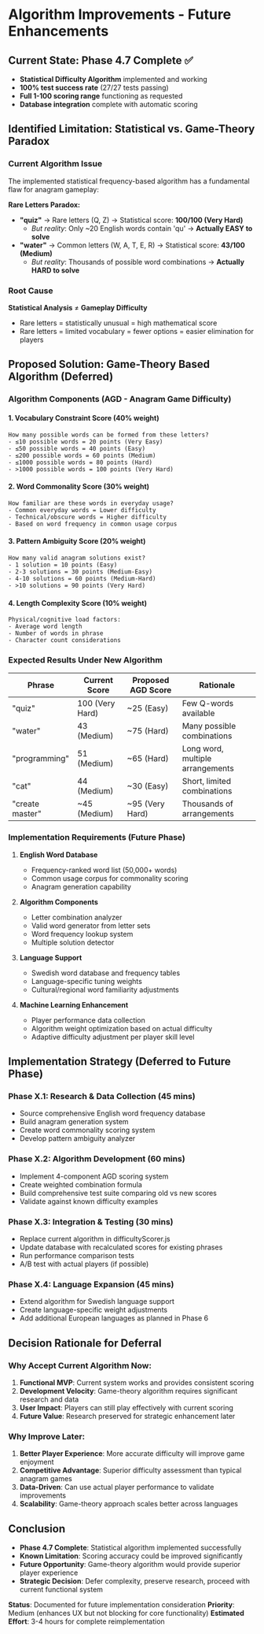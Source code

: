 # Algorithm Improvements - Future Enhancements

## Current State: Phase 4.7 Complete ✅
- **Statistical Difficulty Algorithm** implemented and working
- **100% test success rate** (27/27 tests passing)
- **Full 1-100 scoring range** functioning as requested
- **Database integration** complete with automatic scoring

## Identified Limitation: Statistical vs. Game-Theory Paradox

### Current Algorithm Issue
The implemented statistical frequency-based algorithm has a fundamental flaw for anagram gameplay:

**Rare Letters Paradox:**
- **"quiz"** → Rare letters (Q, Z) → Statistical score: **100/100 (Very Hard)**
  - *But reality*: Only ~20 English words contain 'qu' → **Actually EASY to solve**
- **"water"** → Common letters (W, A, T, E, R) → Statistical score: **43/100 (Medium)**  
  - *But reality*: Thousands of possible word combinations → **Actually HARD to solve**

### Root Cause
**Statistical Analysis** ≠ **Gameplay Difficulty**
- Rare letters = statistically unusual = high mathematical score
- Rare letters = limited vocabulary = fewer options = easier elimination for players

## Proposed Solution: Game-Theory Based Algorithm (Deferred)

### Algorithm Components (AGD - Anagram Game Difficulty)

#### 1. Vocabulary Constraint Score (40% weight)
```
How many possible words can be formed from these letters?
- ≤10 possible words = 20 points (Very Easy)
- ≤50 possible words = 40 points (Easy)  
- ≤200 possible words = 60 points (Medium)
- ≤1000 possible words = 80 points (Hard)
- >1000 possible words = 100 points (Very Hard)
```

#### 2. Word Commonality Score (30% weight)
```
How familiar are these words in everyday usage?
- Common everyday words = Lower difficulty
- Technical/obscure words = Higher difficulty
- Based on word frequency in common usage corpus
```

#### 3. Pattern Ambiguity Score (20% weight)
```
How many valid anagram solutions exist?
- 1 solution = 10 points (Easy)
- 2-3 solutions = 30 points (Medium-Easy)
- 4-10 solutions = 60 points (Medium-Hard)
- >10 solutions = 90 points (Very Hard)
```

#### 4. Length Complexity Score (10% weight)
```
Physical/cognitive load factors:
- Average word length
- Number of words in phrase
- Character count considerations
```

### Expected Results Under New Algorithm

| Phrase | Current Score | Proposed AGD Score | Rationale |
|--------|---------------|-------------------|-----------|
| "quiz" | 100 (Very Hard) | ~25 (Easy) | Few Q-words available |
| "water" | 43 (Medium) | ~75 (Hard) | Many possible combinations |
| "programming" | 51 (Medium) | ~65 (Hard) | Long word, multiple arrangements |
| "cat" | 44 (Medium) | ~30 (Easy) | Short, limited combinations |
| "create master" | ~45 (Medium) | ~95 (Very Hard) | Thousands of arrangements |

### Implementation Requirements (Future Phase)

1. **English Word Database**
   - Frequency-ranked word list (50,000+ words)
   - Common usage corpus for commonality scoring
   - Anagram generation capability

2. **Algorithm Components**
   - Letter combination analyzer
   - Valid word generator from letter sets
   - Word frequency lookup system
   - Multiple solution detector

3. **Language Support**
   - Swedish word database and frequency tables
   - Language-specific tuning weights
   - Cultural/regional word familiarity adjustments

4. **Machine Learning Enhancement**
   - Player performance data collection
   - Algorithm weight optimization based on actual difficulty
   - Adaptive difficulty adjustment per player skill level

## Implementation Strategy (Deferred to Future Phase)

### Phase X.1: Research & Data Collection (45 mins)
- Source comprehensive English word frequency database
- Build anagram generation system
- Create word commonality scoring system
- Develop pattern ambiguity analyzer

### Phase X.2: Algorithm Development (60 mins)
- Implement 4-component AGD scoring system
- Create weighted combination formula
- Build comprehensive test suite comparing old vs new scores
- Validate against known difficulty examples

### Phase X.3: Integration & Testing (30 mins)
- Replace current algorithm in difficultyScorer.js
- Update database with recalculated scores for existing phrases
- Run performance comparison tests
- A/B test with actual players (if possible)

### Phase X.4: Language Expansion (45 mins)
- Extend algorithm for Swedish language support
- Create language-specific weight adjustments
- Add additional European languages as planned in Phase 6

## Decision Rationale for Deferral

### Why Accept Current Algorithm Now:
1. **Functional MVP**: Current system works and provides consistent scoring
2. **Development Velocity**: Game-theory algorithm requires significant research and data
3. **User Impact**: Players can still play effectively with current scoring
4. **Future Value**: Research preserved for strategic enhancement later

### Why Improve Later:
1. **Better Player Experience**: More accurate difficulty will improve game enjoyment
2. **Competitive Advantage**: Superior difficulty assessment than typical anagram games
3. **Data-Driven**: Can use actual player performance to validate improvements
4. **Scalability**: Game-theory approach scales better across languages

## Conclusion

- **Phase 4.7 Complete**: Statistical algorithm implemented successfully
- **Known Limitation**: Scoring accuracy could be improved significantly  
- **Future Opportunity**: Game-theory algorithm would provide superior player experience
- **Strategic Decision**: Defer complexity, preserve research, proceed with current functional system

**Status**: Documented for future implementation consideration
**Priority**: Medium (enhances UX but not blocking for core functionality)
**Estimated Effort**: 3-4 hours for complete reimplementation